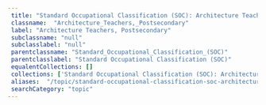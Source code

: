 ```yaml
--- 
 title: "Standard Occupational Classification (SOC): Architecture Teachers, Postsecondary" 
 classname:  "Architecture_Teachers,_Postsecondary" 
 label: "Architecture Teachers, Postsecondary" 
 subclassname: "null" 
 subclasslabel: "null" 
 parentclassname: "Standard_Occupational_Classification_(SOC)" 
 parentclasslabel: "Standard Occupational Classification (SOC)" 
 equalentCollections: [] 
 collections: ['Standard Occupational Classification (SOC): Architecture Teachers, Postsecondary']
 aliases:  "/topic/standard-occupational-classification-soc-architecture-teachers-postsecondary"  
 searchCategory: "topic" 
---
```

